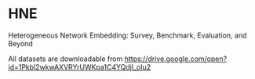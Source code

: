 # HNE
Heterogeneous Network Embedding: Survey, Benchmark, Evaluation, and Beyond

All datasets are downloadable from https://drive.google.com/open?id=1Pkbl2wkwAXVRYrUWKpa1C4YQdjl_oIu2
